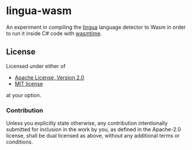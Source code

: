 # lingua-wasm

An experiment in compiling the [lingua](https://crates.io/crates/lingua)
language detector to Wasm in order to run it inside C# code with
[wasmtime](https://wasmtime.dev).

## License

Licensed under either of

- [Apache License, Version 2.0](LICENSE-APACHE)
- [MIT license](LICENSE-MIT)

at your option.

### Contribution

Unless you explicitly state otherwise, any contribution intentionally submitted
for inclusion in the work by you, as defined in the Apache-2.0 license, shall
be dual licensed as above, without any additional terms or conditions.

